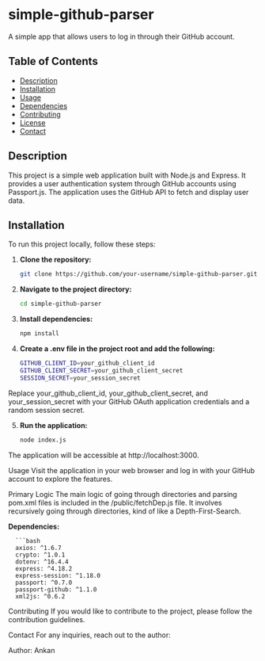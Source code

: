 # simple-github-parser

A simple app that allows users to log in through their GitHub account.

## Table of Contents

- [Description](#description)
- [Installation](#installation)
- [Usage](#usage)
- [Dependencies](#dependencies)
- [Contributing](#contributing)
- [License](#license)
- [Contact](#contact)

## Description

This project is a simple web application built with Node.js and Express. It provides a user authentication system through GitHub accounts using Passport.js. The application uses the GitHub API to fetch and display user data.

## Installation

To run this project locally, follow these steps:

1. **Clone the repository:**

   ```bash
   git clone https://github.com/your-username/simple-github-parser.git
   
2. **Navigate to the project directory:**

    ```bash
    cd simple-github-parser
3. **Install dependencies:**

    ```bash
    npm install
    
4. **Create a .env file in the project root and add the following:**

    ```bash
    GITHUB_CLIENT_ID=your_github_client_id
    GITHUB_CLIENT_SECRET=your_github_client_secret
    SESSION_SECRET=your_session_secret
    
Replace your_github_client_id, your_github_client_secret, and your_session_secret with your GitHub OAuth application credentials and a random session secret.

5. **Run the application:**

    ```bash
    node index.js
    
The application will be accessible at http://localhost:3000.

Usage
Visit the application in your web browser and log in with your GitHub account to explore the features.

Primary Logic
The main logic of going through directories and parsing pom.xml files is included in the /public/fetchDep.js file. It involves recursively going through directories, 
kind of like a Depth-First-Search.

**Dependencies:**

      ```bash
      axios: ^1.6.7
      crypto: ^1.0.1
      dotenv: ^16.4.4
      express: ^4.18.2
      express-session: ^1.18.0
      passport: ^0.7.0
      passport-github: ^1.1.0
      xml2js: ^0.6.2

Contributing
If you would like to contribute to the project, please follow the contribution guidelines.

Contact
For any inquiries, reach out to the author:

Author: Ankan
